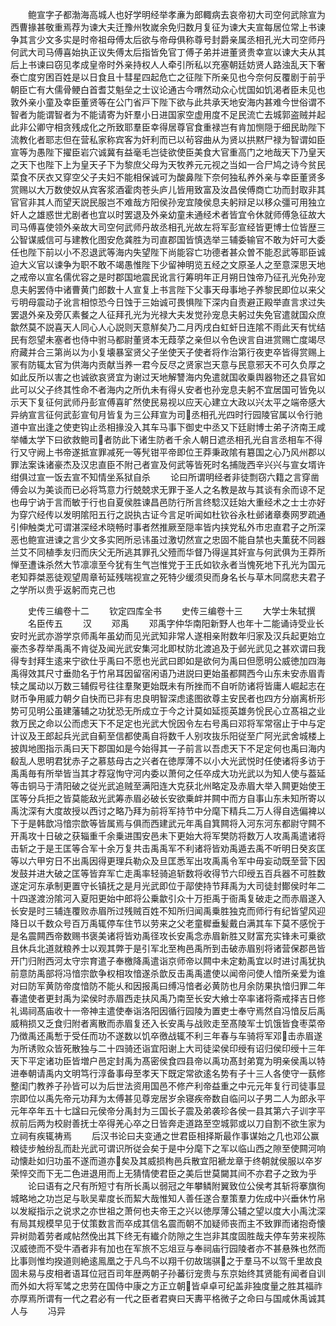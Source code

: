 <!-- { "loadSidebar": true } -->
　　鲍宣字子都渤海高城人也好学明经举孝亷为郎輙病去哀帝初大司空何武除宣为西曹掾甚敬重焉荐为谏大夫迁豫州牧嵗余免归数月复征为谏大夫宣每居位常上书谏争其言少文多实是时帝祖母傅太后欲与帝母俱称尊号封爵亲属丞相孔光大司空师丹何武大司马傅喜始执正议失傅太后指皆免官丁傅子弟并进董贤贵幸宣以谏大夫从其后上书谏曰窃见孝成皇帝时外亲持权人人牵引所私以充塞朝廷妨贤人路浊乱天下奢泰亡度穷困百姓是以日食且十彗星四起危亡之征陛下所亲见也今奈何反覆剧于前乎朝臣亡有大儒骨鲠白首耆艾魁垒之士议论通古今喟然动众心忧国如饥渇者臣未见也敦外亲小童及幸臣董贤等在公门省戸下陛下欲与此共承天地安海内甚难今世俗谓不智者为能谓智者为不能请寄为奸羣小日进国家空虚用度不足民流亡去城郭盗贼并起此非公卿守相贪残成化之所致耶羣臣幸得居尊官食重禄岂有肯加恻隠于细民助陛下流教化者耶志但在营私家称宾客为奸利而已以茍容曲从为贤以拱黙尸禄为智谓如臣宣等为愚陛下擢臣岩穴诚冀有益毫毛岂徒欲使臣美食大官重高门之地哉天下乃皇天之天下也陛下上为皇天子下为黎庶父母为天牧养元元视之当如一合尸鸠之诗今贫民菜食不厌衣又穿空父子夫妇不能相保诚可为酸鼻陛下奈何独私养外亲与幸臣董贤多赏赐以大万数使奴从宾客浆酒霍肉苍头庐儿皆用致富及汝昌侯傅商亡功而封取非其官官非其人而望天説民服岂不难哉方阳侯孙宠宜陵侯息夫躬辩足以移众彊可用独立奸人之雄惑世尤剧者也宜以时罢退及外亲幼童未通经术者皆宜令休就师傅急征故大司马傅喜使领外亲故大司空何武师丹故丞相孔光故左将军彭宣经皆更博士位皆歴三公智谋威信可与建教化图安危龚胜为司直郡国皆慎选举三辅委输官不敢为奸可大委任也陛下前以小不忍退武等海内失望陛下尚能容亡功德者甚众曽不能忍武等耶臣诚迫大义官以谏争为职不敢不竭愚惟陛下少留神明览五经之文原圣人之至意深思天地之戒帝以宣名儒优容之是时郡国地震民讹言行筹明年正月朔日蚀帝乃征孔光免孙宠息夫躬罢侍中诸曹黄门郎数十人宣复上书言陛下父事天母事地子养黎民即位以来父亏明母震动子讹言相惊恐今日蚀于三始诚可畏惧陛下深内自责避正殿举直言求过失罢退外亲及旁仄素餐之人征拜孔光为光禄大夫发觉孙宠息夫躬过失免官遣就国众庶歙然莫不説喜天人同心人心説则天意觧矣乃二月丙戌白虹虷日连隂不雨此天有忧结民有怨望未塞者也侍中驸马都尉董贤本无葭莩之亲但以令色谀言自进赏赐亡度竭尽府藏并合三第尚以为小复壊暴室贤父子坐使天子使者将作治第行夜吏卒皆得赏赐上冡有防辄太官为供海内贡献当养一君今反尽之贤家岂天意与民意邪天不可久负厚之如此反所以害之也诚欲哀贤宜为谢过天地解讐海内免遣就国收乗舆器物还之县官如此可以父子终其性命不者海内之所仇未有得乆安者也孙宠息夫躬不宜居国可皆免以示天下复征何武师丹彭宣傅喜旷然使民易视以应天心建立大政以兴太平之端帝感大异纳宣言征何武彭宣旬月皆复为三公拜宣为司丞相孔光四时行园陵官属以令行驰道中宣出逢之使吏钩止丞相掾没入其车马事下御史中丞又下廷尉博士弟子济南王咸举幡太学下曰欲救鲍司者防此下诸生防者千余人朝日遮丞相孔光自言丞相车不得行又守阙上书帝遂抵宣罪减死一等髠钳平帝即位王莽秉政隂有簒国之心乃风州郡以罪法案诛诸豪杰及汉忠直臣不附己者宣及何武等皆死时名捕陇西辛兴兴与宣女壻许绀俱过宣一饭去宣不知情坐系狱自杀
　　论曰所谓明经者非徒剽窃六籍之言穿凿傅会以为美谈而已必将笃意力行兢兢求无罪于圣人之名教是故与其谈有余而谅不足也毋宁讷于言而敏于行也自夏侯胜谏昌邑防行所言终騐汉廷始大重经术之士士亦好为穿穴经传以发明隂阳五行之説执古证今言足听闻如杜钦谷永杜邺诸章奏网罗疏通引伸触类尤可谓湛深经术晓畅时事者然推厥至隠率皆内挟党私外市忠直君子之所深恶也鲍宣进谏之言少文多实罔所忌讳虽过激切然宣之忠固不能自禁也夫薫莸不同器兰艾不同植季友归而庆父无所逃其罪孔父殪而华督乃得逞其奸宣与何武俱为王莽所惮至遭诛杀然大节凛凛至今犹有生气岂惟党于王氏如钦永者当愧死地下孔光为国元老知莽桀恶徒观望周章茍延残喘视宣之死特少缓须臾而身名长与草木同腐悲夫君子之学所以贵乎返躬而克己也


　　史传三编卷十二
　　钦定四库全书
　　史传三编卷十三
　　大学士朱轼撰
　　名臣传五
　　汉
　　邓禹
　　邓禹字仲华南阳新野人也年十二能诵诗受业长安时光武亦游学京师禹年虽幼而见光武知非常人遂相亲附数年归家及汉兵起更始立豪杰多荐举禹禹不肯従及闻光武安集河北即杖防北渡追及于邺光武见之甚欢谓曰我得专封拜生逺来宁欲仕乎禹曰不愿也光武曰即如是欲何为禹曰但愿明公威徳加四海禹得效其尺寸垂勋名于竹帛耳因留宿闲语乃进説曰更始虽都闗西今山东未安赤眉青犊之属动以万数三辅假号往往羣聚更始既未有所挫而不自听防诸将皆庸人崛起志在财币争用威力朝夕自快而已非有忠良明智深虑逺图欲尊主安民者也四方分崩离析形势可见明公虽建藩辅之功犹恐无所成立于今之计莫如延揽英雄务恱民心立髙祖之业救万民之命以公而虑天下不足定也光武大恱因令左右号禹曰邓将军常宿止于中与定计议及王郎起兵光武自蓟至信都使禹自将数千人别攻抜乐阳従至广阿光武舍城楼上披舆地图指示禹曰天下郡国如是今始得其一子前言以吾虑天下不足定何也禹曰海内殽乱人思明君犹赤子之慕慈母古之兴者在徳厚薄不以小大光武悦时任使诸将多访于禹禹毎有所举皆当其才荐寇恂守河内委以萧何之任卒成大功光武以为知人使与葢延等击铜马于清阳破之従光武追贼至满阳连大克获北州略定及赤眉大举入闗更始使王匡等分兵拒之皆莫能敌光武筹赤眉必破长安欲乗衅并闗中而方自事山东未知所寄以禹沈深有大度故授以西讨之略乃拜为前将军持节中分麾下精兵二万人得自选偏裨以下于是韩歆冯愔宗歆等皆属焉与俱而西建武元年禹自箕闗将入河东河东都尉守闗不开禹攻十日破之获辎重千余乗进围安邑未下更始大将军樊防将数万人攻禹禹遣诸将击斩之于是王匡等合军十余万复共击禹禹军不利诸将皆劝禹遁去禹不听明日癸亥匡等以六甲穷日不出禹因得更理兵勒众及旦匡悉军出攻禹禹令军中毋妄动既至营下因发鼓并进大破之匡等皆弃军亡走禹率轻骑追斩数将收得节六印绶五百兵器不可胜数遂定河东承制更置守长镇抚之是月光武即位于鄗使持节拜禹为大司徒封鄼侯时年二十四遂渡汾隂河入夏阳更始中郎将公乗歙引众十万拒禹于衙禹复破走之而赤眉遂入长安是时三辅连覆败赤眉所过残贼百姓不知所归闻禹乗胜独克而师行有纪皆望风迎降日以千数众号百万禹辄停车住节以劳来之父老童穉垂髪戴白满其车下莫不感恱于是名震闗西帝数赐书褒美诸将皆劝禹径攻长安禹念赤眉新胜又财富充实锋未可乗欲且休兵北道就粮养士以观其弊于是引军北至栒邑禹所到击破赤眉别将诸营保郡邑皆开门归附西河太守宗育遣子奉檄降禹遣诣京师帝以闗中未定勅禹宜以时进讨禹犹执前意防禹部将冯愔宗歆争权相攻愔遂杀歆反击禹禹遣使以闻帝问使人愔所亲爱为谁对曰防军黄防帝度愔防不能乆和因报禹曰缚冯愔者必黄防也月余防果执愔归罪二年春遣使者更封禹为梁侯时赤眉西走扶风禹乃南至长安大飨士卒率诸将斋戒择吉日修礼谒祠髙庙收十一帝神主遣使奉诣洛阳因循行园陵为置吏士奉守焉然自冯愔反后禹威稍损又乏食归附者离散而赤眉复还入长安禹与战败走至髙陵军士饥饿皆食枣菜帝乃徴禹还禹慙于受任而功不遂数以饥卒徼战辄不利三年春与车骑将军邓击赤眉遂为所诱败众皆死散独与二十四骑还诣宜阳谢上大司徒梁侯印绶有诏归侯印绶十三年天下平定诸功臣皆増户邑定封禹为髙密侯食四县帝以禹功髙封弟寛为明亲侯禹以特进奉朝请禹内文明笃行淳备事母至孝天下既定常欲逺名势有子十三人各使守一蓺修整闺门教养子孙皆可以为后世法资用国邑不修产利帝益重之中元元年复行司徒事显宗即位以禹先帝元功拜为太傅甚见尊宠居岁余寝疾帝数自临问以子男二人为郎永平元年卒年五十七諡曰元侯帝分禹封为三国长子震及弟袭珍各侯一县其第六子训字平叔前后两为校尉善抚士卒得羌心卒之日皆奔走道路至空城郭或以刀自割不欲生家为立祠有疾辄祷焉
　　后汉书论曰夫变通之世君臣相择斯最作事谋始之几也邓公赢粮徒步触纷乱而赴光武可谓识所従会矣于是中分麾下之军以临山西之隙至使闗河响动懐赴如归功虽不遂而道亦矣及其威损栒邑兵散宜阳褫龙章于终朝就侯服以卒岁荣悴交而下无二色进退用而上无猜情使君臣之美后世莫闚其间不亦君子之致为乎
　　论曰语有之尺有所短寸有所长禹以弱冠之年攀鳞附翼致位公侯考其斩将搴旗徇城略地之功岂足与耿吴辈度长而絜大哉惟知人善任遂合羣策羣力佐成中兴垂休竹帛以发縦指示之说求之亦世祖之萧何也夫帝王之兴以徳厚薄公辅之望以度大小禹沈深有局其规模早见于仗策数言而卒成其信名震而朝不加疑师丧而主不致罪而诸抱奇懐异树勋着劳者咸帖然俛出其下终无有纎介防隙之生岂非其度固胜哉夫停车劳来视陈汉威徳而不受牛酒者非有加也在军旅不忘俎豆与奉祠庙行园陵者亦不甚悬殊也然而比事则惟均揆道则絶逺鳯凰之于凡鸟不以翔千仞故瑞骐之于羣马不以驾千里故良固未易与皮相者语耳位冠百司年歴两朝子孙蕃衍宠贵与东京始终其贤能有闻者自训而外如大将军骘之忠劳在国侍中康之方正立朝皆卓卓可纪盖非独度量之胜其福祚亦厚焉所谓有一代之君必有一代之臣者君奭曰天夀平格微子之命曰与国咸休禹诚其人与
　　冯异
